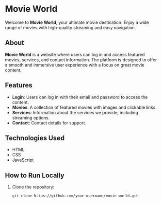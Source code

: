 # Movie World

Welcome to **Movie World**, your ultimate movie destination. Enjoy a wide range of movies with high-quality streaming and easy navigation.

## About

**Movie World** is a website where users can log in and access featured movies, services, and contact information. The platform is designed to offer a smooth and immersive user experience with a focus on great movie content.

## Features

- **Login**: Users can log in with their email and password to access the content.
- **Movies**: A collection of featured movies with images and clickable links.
- **Services**: Information about the services we provide, including streaming options.
- **Contact**: Contact details for support.

## Technologies Used

- HTML
- CSS
- JavaScript

## How to Run Locally

1. Clone the repository:
   ```bash
   git clone https://github.com/your-username/movie-world.git
